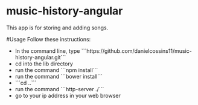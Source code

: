 # music-history-angular
This app is for storing and adding songs.

#Usage
Follow these instructions:
<ul>
  <li>In the command line, type ```https://github.com/danielcossins11/music-history-angular.git```</li>
  <li>cd into the lib directory</li>
  <li>run the command ```npm install```</li>
  <li>run the command ```bower install```</li>
  <li>```cd ..```</li>
  <li>run the command ```http-server ./```</li>
  <li>go to your ip address in your web browser</li>
</ul>

